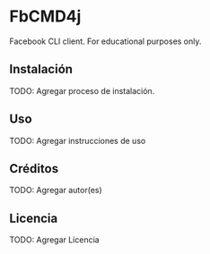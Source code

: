 # FbCMD4j

Facebook CLI client. For educational purposes only.

## Instalación

TODO: Agregar proceso de instalación.



## Uso

TODO: Agregar instrucciones de uso



## Créditos

TODO: Agregar autor(es)



## Licencia

TODO: Agregar Licencia

                      

